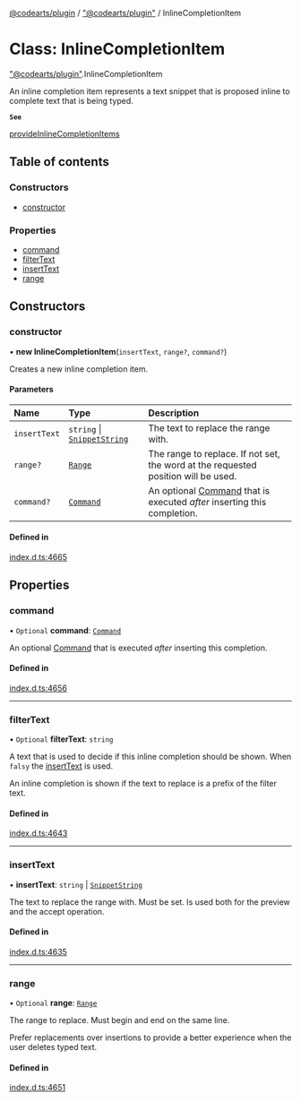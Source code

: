 [@codearts/plugin](../README.md) / ["@codearts/plugin"](../modules/_codearts_plugin_.md) / InlineCompletionItem

# Class: InlineCompletionItem

["@codearts/plugin"](../modules/_codearts_plugin_.md).InlineCompletionItem

An inline completion item represents a text snippet that is proposed inline to complete text that is being typed.

**`See`**

[provideInlineCompletionItems](../interfaces/codearts_plugin_.InlineCompletionItemProvider.md#provideinlinecompletionitems)

## Table of contents

### Constructors

- [constructor](codearts_plugin_.InlineCompletionItem.md#constructor)

### Properties

- [command](codearts_plugin_.InlineCompletionItem.md#command)
- [filterText](codearts_plugin_.InlineCompletionItem.md#filtertext)
- [insertText](codearts_plugin_.InlineCompletionItem.md#inserttext)
- [range](codearts_plugin_.InlineCompletionItem.md#range)

## Constructors

### constructor

• **new InlineCompletionItem**(`insertText`, `range?`, `command?`)

Creates a new inline completion item.

#### Parameters

| Name | Type | Description |
| :------ | :------ | :------ |
| `insertText` | `string` \| [`SnippetString`](codearts_plugin_.SnippetString.md) | The text to replace the range with. |
| `range?` | [`Range`](codearts_plugin_.Range.md) | The range to replace. If not set, the word at the requested position will be used. |
| `command?` | [`Command`](../interfaces/codearts_plugin_.Command.md) | An optional [Command](../interfaces/codearts_plugin_.Command.md) that is executed *after* inserting this completion. |

#### Defined in

[index.d.ts:4665](https://github.com/shuyaqian/cloudide-plugin-api/blob/5b69219/index.d.ts#L4665)

## Properties

### command

• `Optional` **command**: [`Command`](../interfaces/codearts_plugin_.Command.md)

An optional [Command](../interfaces/codearts_plugin_.Command.md) that is executed *after* inserting this completion.

#### Defined in

[index.d.ts:4656](https://github.com/shuyaqian/cloudide-plugin-api/blob/5b69219/index.d.ts#L4656)

___

### filterText

• `Optional` **filterText**: `string`

A text that is used to decide if this inline completion should be shown. When `falsy`
the [insertText](codearts_plugin_.InlineCompletionItem.md#inserttext) is used.

An inline completion is shown if the text to replace is a prefix of the filter text.

#### Defined in

[index.d.ts:4643](https://github.com/shuyaqian/cloudide-plugin-api/blob/5b69219/index.d.ts#L4643)

___

### insertText

• **insertText**: `string` \| [`SnippetString`](codearts_plugin_.SnippetString.md)

The text to replace the range with. Must be set.
Is used both for the preview and the accept operation.

#### Defined in

[index.d.ts:4635](https://github.com/shuyaqian/cloudide-plugin-api/blob/5b69219/index.d.ts#L4635)

___

### range

• `Optional` **range**: [`Range`](codearts_plugin_.Range.md)

The range to replace.
Must begin and end on the same line.

Prefer replacements over insertions to provide a better experience when the user deletes typed text.

#### Defined in

[index.d.ts:4651](https://github.com/shuyaqian/cloudide-plugin-api/blob/5b69219/index.d.ts#L4651)
